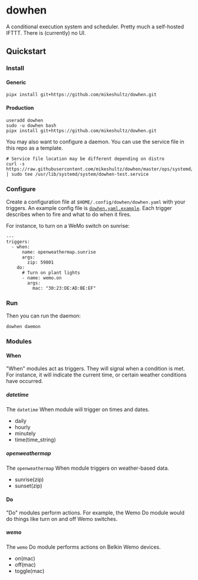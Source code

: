 # dowhen

A conditional execution system and scheduler.  Pretty much a self-hosted IFTTT.
There is (currently) no UI.

## Quickstart

### Install

#### Generic

    pipx install git+https://github.com/mikeshultz/dowhen.git

#### Production

    useradd dowhen
    sudo -u dowhen bash
    pipx install git+https://github.com/mikeshultz/dowhen.git

You may also want to configure a daemon.  You can use the service file in this
repo as a template.

    # Service file location may be different depending on distro
    curl -s https://raw.githubusercontent.com/mikeshultz/dowhen/master/ops/systemd/dowhen.service | sudo tee /usr/lib/systemd/system/dowhen-test.service

### Configure

Create a configuration file at `$HOME/.config/dowhen/dowhen.yaml` with your
triggers.  An example config file is
[`dowhen.yaml.example`](dowhen.yaml.example).  Each trigger describes when to
fire and what to do when it fires.

For instance, to turn on a WeMo switch on sunrise:

    ---
    triggers:
      - when: 
          name: openweathermap.sunrise
          args:
            zip: 59801
        do:
          # Turn on plant lights
          - name: wemo.on
            args:
              mac: "30:23:DE:AD:BE:EF"

### Run

Then you can run the daemon:

    dowhen daemon

### Modules

#### When

"When" modules act as triggers.  They will signal when a condition is met. For
instance, it will indicate the current time, or certain weather conditions have
occurred.

##### datetime

The `datetime` When module will trigger on times and dates.

 - daily
 - hourly
 - minutely
 - time(time_string)

##### openweathermap

The `openweathermap` When module triggers on weather-based data.

- sunrise(zip)
- sunset(zip)

#### Do

"Do" modules perform actions.  For example, the Wemo Do module would do things
like turn on and off Wemo switches.

##### wemo

The `wemo` Do module performs actions on Belkin Wemo devices.

 - on(mac)
 - off(mac)
 - toggle(mac)
